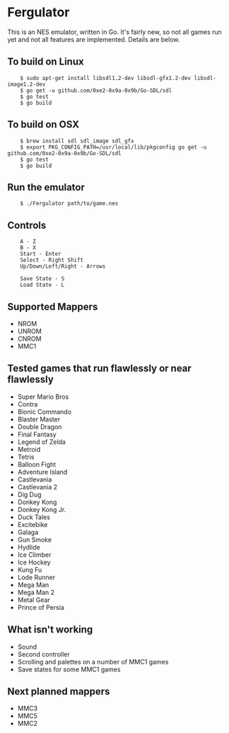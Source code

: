 Fergulator
==========

This is an NES emulator, written in Go. It's fairly new, so not all games run yet and not all features are implemented. Details are below.

## To build on Linux

        $ sudo apt-get install libsdl1.2-dev libsdl-gfx1.2-dev libsdl-image1.2-dev
        $ go get -u github.com/0xe2-0x9a-0x9b/Go-SDL/sdl
        $ go test
        $ go build

## To build on OSX

        $ brew install sdl sdl_image sdl_gfx
        $ export PKG_CONFIG_PATH=/usr/local/lib/pkgconfig go get -u github.com/0xe2-0x9a-0x9b/Go-SDL/sdl
        $ go test
        $ go build

## Run the emulator

        $ ./Fergulator path/to/game.nes

## Controls

        A - Z
        B - X
        Start - Enter
        Select - Right Shift
        Up/Down/Left/Right - Arrows

        Save State - S
        Load State - L

## Supported Mappers

* NROM
* UNROM
* CNROM
* MMC1

## Tested games that run flawlessly or near flawlessly

* Super Mario Bros
* Contra
* Bionic Commando
* Blaster Master
* Double Dragon
* Final Fantasy
* Legend of Zelda
* Metroid
* Tetris
* Balloon Fight
* Adventure Island
* Castlevania
* Castlevania 2
* Dig Dug
* Donkey Kong
* Donkey Kong Jr.
* Duck Tales
* Excitebike
* Galaga
* Gun Smoke
* Hydlide
* Ice Climber
* Ice Hockey
* Kung Fu
* Lode Runner
* Mega Man
* Mega Man 2
* Metal Gear
* Prince of Persia

## What isn't working

* Sound
* Second controller
* Scrolling and palettes on a number of MMC1 games
* Save states for some MMC1 games

## Next planned mappers

* MMC3
* MMC5
* MMC2
